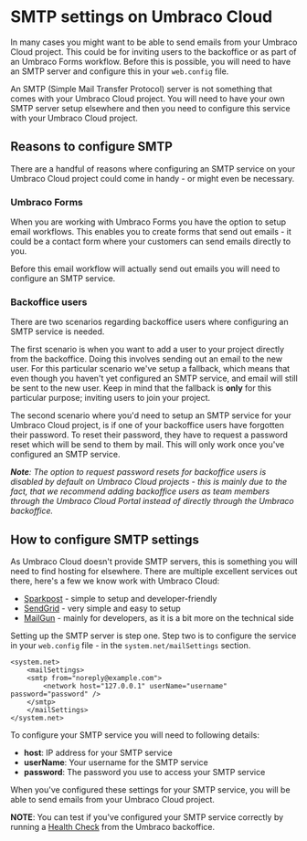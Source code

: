 # SMTP settings on Umbraco Cloud

In many cases you might want to be able to send emails from your Umbraco Cloud project. This could be for inviting users to the backoffice or as part of an Umbraco Forms workflow. Before this is possible, you will need to have an SMTP server and configure this in your `web.config` file.

An SMTP (Simple Mail Transfer Protocol) server is not something that comes with your Umbraco Cloud project. You will need to have your own SMTP server setup elsewhere and then you need to configure this service with your Umbraco Cloud project.

## Reasons to configure SMTP

There are a handful of reasons where configuring an SMTP service on your Umbraco Cloud project could come in handy - or might even be necessary.

### Umbraco Forms

When you are working with Umbraco Forms you have the option to setup email workflows. This enables you to create forms that send out emails - it could be a contact form where your customers can send emails directly to you.

Before this email workflow will actually send out emails you will need to configure an SMTP service.

### Backoffice users

There are two scenarios regarding backoffice users where configuring an SMTP service is needed.

The first scenario is when you want to add a user to your project directly from the backoffice. Doing this involves sending out an email to the new user. For this particular scenario we've setup a fallback, which means that even though you haven't yet configured an SMTP service, and email will still be sent to the new user. Keep in mind that the fallback is **only** for this particular purpose; inviting users to join your project.

The second scenario where you'd need to setup an SMTP service for your Umbraco Cloud project, is if one of your backoffice users have forgotten their password. To reset their password, they have to request a password reset which will be send to them by mail. This will only work once you've configured an SMTP service.

***Note**: The option to request password resets for backoffice users is disabled by default on Umbraco Cloud projects - this is mainly due to the fact, that we recommend adding backoffice users as team members through the Umbraco Cloud Portal instead of directly through the Umbraco backoffice.*

## How to configure SMTP settings

As Umbraco Cloud doesn't provide SMTP servers, this is something you will need to find hosting for elsewhere. There are multiple excellent services out there, here's a few we know work with Umbraco Cloud:

* [Sparkpost](https://www.sparkpost.com/) - simple to setup and developer-friendly 
* [SendGrid](https://sendgrid.com/) - very simple and easy to setup
* [MailGun](https://www.mailgun.com/) - mainly for developers, as it is a bit more on the technical side

Setting up the SMTP server is step one. Step two is to configure the service in your `web.config` file - in the `system.net/mailSettings` section.

    <system.net>
        <mailSettings>
        <smtp from="noreply@example.com">
            <network host="127.0.0.1" userName="username" password="password" />
        </smtp>
        </mailSettings>
    </system.net>

To configure your SMTP service you will need to following details:

* **host**: IP address for your SMTP service
* **userName**: Your username for the SMTP service
* **password**: The password you use to access your SMTP service

When you've configured these settings for your SMTP service, you will be able to send emails from your Umbraco Cloud project.

**NOTE**: You can test if you've configured your SMTP service correctly by running a [Health Check](https://our.umbraco.org/Documentation/Extending/Healthcheck/) from the Umbraco backoffice. 
